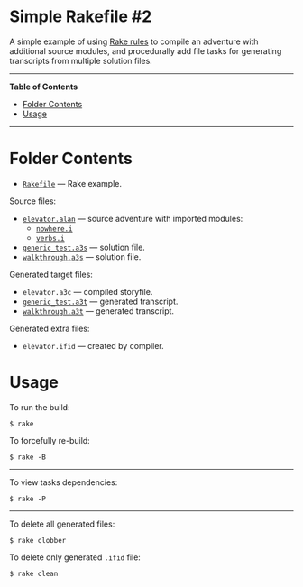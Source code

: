 # Simple Rakefile #2

A simple example of using [Rake rules] to compile an adventure with additional source modules, and procedurally add file tasks for generating transcripts from multiple solution files.


-----

**Table of Contents**

<!-- MarkdownTOC autolink="true" bracket="round" autoanchor="false" lowercase="only_ascii" uri_encoding="true" levels="1,2,3" -->

- [Folder Contents](#folder-contents)
- [Usage](#usage)

<!-- /MarkdownTOC -->

-----

# Folder Contents

- [`Rakefile`](Rakefile]) — Rake example.

Source files:

- [`elevator.alan`](elevator.alan) — source adventure with imported modules:
    + [`nowhere.i`](nowhere.i)
    + [`verbs.i`](verbs.i)
- [`generic_test.a3s`](generic_test.a3s) — solution file.
- [`walkthrough.a3s`](walkthrough.a3s) — solution file.

Generated target files:

- `elevator.a3c` — compiled storyfile.
- [`generic_test.a3t`](generic_test.a3t) — generated transcript.
- [`walkthrough.a3t`](walkthrough.a3t) — generated transcript.

Generated extra files:

- `elevator.ifid` — created by compiler.

# Usage

To run the build:

    $ rake

To forcefully re-build:

    $ rake -B

-------------------------------------------------------------------------------

To view tasks dependencies:

    $ rake -P

-------------------------------------------------------------------------------

To delete all generated files:

    $ rake clobber

To delete only generated `.ifid` file:

    $ rake clean


<!-----------------------------------------------------------------------------
                               REFERENCE LINKS
------------------------------------------------------------------------------>

[Rake rules]: https://ruby.github.io/rake/doc/rakefile_rdoc.html#label-Rules

<!-- EOF -->
